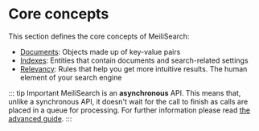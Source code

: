 # Core concepts

This section defines the core concepts of MeiliSearch:

- [Documents](/learn/core_concepts/documents.md): Objects made up of key-value pairs
- [Indexes](/learn/core_concepts/indexes.md): Entities that contain documents and search-related settings
- [Relevancy](/learn/core_concepts/relevancy.md): Rules that help you get more intuitive results. The human element of your search engine

::: tip Important
MeiliSearch is an **asynchronous** API. This means that, unlike a synchronous API, it doesn't wait for the call to finish as calls are placed in a queue for processing. For further information please read [the advanced guide](/learn/advanced/asynchronous_updates.md).
:::

